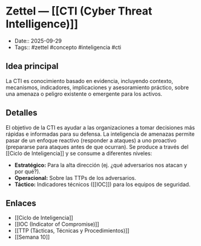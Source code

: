 # Zettel — [[CTI (Cyber Threat Intelligence)]]

- Date:: 2025-09-29
- Tags:: #zettel #concepto #inteligencia #cti

## Idea principal
La CTI es conocimiento basado en evidencia, incluyendo contexto, mecanismos, indicadores, implicaciones y asesoramiento práctico, sobre una amenaza o peligro existente o emergente para los activos.

## Detalles
El objetivo de la CTI es ayudar a las organizaciones a tomar decisiones más rápidas e informadas para su defensa. La inteligencia de amenazas permite pasar de un enfoque reactivo (responder a ataques) a uno proactivo (prepararse para ataques antes de que ocurran). Se produce a través del [[Ciclo de Inteligencia]] y se consume a diferentes niveles:

- **Estratégico:** Para la alta dirección (ej. ¿qué adversarios nos atacan y por qué?).
- **Operacional:** Sobre las TTPs de los adversarios.
- **Táctico:** Indicadores técnicos ([[IOC]]) para los equipos de seguridad.

## Enlaces
- [[Ciclo de Inteligencia]]
- [[IOC (Indicator of Compromise)]]
- [[TTP (Tácticas, Técnicas y Procedimientos)]]
- [[Semana 10]]